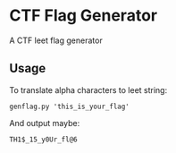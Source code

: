 # CTF Flag Generator

A CTF leet flag generator

## Usage

To translate alpha characters to leet string:

`genflag.py 'this_is_your_flag'`

And output maybe:

`TH1$_15_y0Ur_fl@6`
